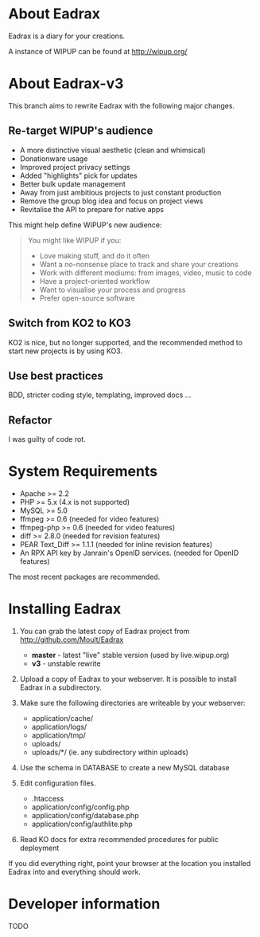 # About Eadrax

Eadrax is a diary for your creations.

A instance of WIPUP can be found at http://wipup.org/

# About Eadrax-v3

This branch aims to rewrite Eadrax with the following major changes.

## Re-target WIPUP's audience

 * A more distinctive visual aesthetic (clean and whimsical)
 * Donationware usage
 * Improved project privacy settings
 * Added "highlights" pick for updates
 * Better bulk update management
 * Away from just ambitious projects to just constant production
 * Remove the group blog idea and focus on project views
 * Revitalise the API to prepare for native apps

This might help define WIPUP's new audience:

> You might like WIPUP if you:
>  * Love making stuff, and do it often
>  * Want a no-nonsense place to track and share your creations
>  * Work with different mediums: from images, video, music to code
>  * Have a project-oriented workflow
>  * Want to visualise your process and progress
>  * Prefer open-source software

## Switch from KO2 to KO3

KO2 is nice, but no longer supported, and the recommended method to start new
projects is by using KO3.

## Use best practices

BDD, stricter coding style, templating, improved docs ...

## Refactor

I was guilty of code rot.

# System Requirements

 * Apache >= 2.2
 * PHP >= 5.x (4.x is not supported)
 * MySQL >= 5.0
 * ffmpeg >= 0.6 (needed for video features)
 * ffmpeg-php >= 0.6 (needed for video features)
 * diff >= 2.8.0 (needed for revision features)
 * PEAR Text\_Diff >= 1.1.1 (needed for inline revision features)
 * An RPX API key by Janrain's OpenID services. (needed for OpenID features)

The most recent packages are recommended.

# Installing Eadrax

1. You can grab the latest copy of Eadrax project from http://github.com/Moult/Eadrax
    * **master** - latest "live" stable version (used by live.wipup.org)
    * **v3** - unstable rewrite

2. Upload a copy of Eadrax to your webserver. It is possible to install Eadrax
in a subdirectory.

3. Make sure the following directories are writeable by your webserver:
    * application/cache/
    * application/logs/
    * application/tmp/
    * uploads/
    * uploads/\*/ (ie. any subdirectory within uploads)

4. Use the schema in DATABASE to create a new MySQL database

5. Edit configuration files.
    * .htaccess
    * application/config/config.php
    * application/config/database.php
    * application/config/authlite.php

6. Read KO docs for extra recommended procedures for public deployment

If you did everything right, point your browser at the location you installed
Eadrax into and everything should work.

# Developer information

TODO

